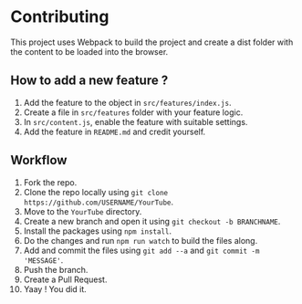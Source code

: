 # Contributing

This project uses Webpack to build the project and create a dist folder with the content to be loaded into the browser.

## How to add a new feature ?

1) Add the feature to the object in `src/features/index.js`.
2) Create a file in `src/features` folder with your feature logic.
3) In `src/content.js`, enable the feature with suitable settings.
4) Add the feature in `README.md` and credit yourself.

## Workflow
1) Fork the repo.
2) Clone the repo locally using `git clone https://github.com/USERNAME/YourTube`.
3) Move to the `YourTube` directory.
4) Create a new branch and open it using `git checkout -b BRANCHNAME`.
5) Install the packages using `npm install`.
6) Do the changes and run `npm run watch` to build the files along.
7) Add and commit the files using `git add --a` and `git commit -m 'MESSAGE'`.
8) Push the branch.
9) Create a Pull Request.
10) Yaay ! You did it.
